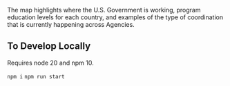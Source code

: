 The map highlights where the U.S. Government is working, program education levels for each country, and examples of the type of coordination that is currently happening across Agencies.

## To Develop Locally

Requires node 20 and npm 10.

`npm i`
`npm run start`
